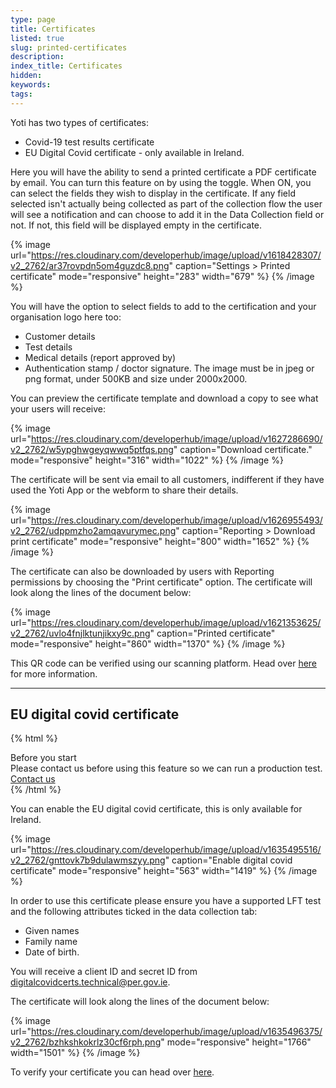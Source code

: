 ```yaml
---
type: page
title: Certificates
listed: true
slug: printed-certificates
description: 
index_title: Certificates
hidden: 
keywords: 
tags: 
---
```


Yoti has two types of certificates:

- Covid-19 test results certificate
- EU Digital Covid certificate - only available in Ireland.

Here you will have the ability to send a printed certificate a PDF certificate by email. You can turn this feature on by using the toggle. When ON, you can select the fields they wish to display in the certificate. If any field selected isn't actually being collected as part of the collection flow the user will see a notification and can choose to add it in the Data Collection field or not. If not, this field will be displayed empty in the certificate.

{% image url="https://res.cloudinary.com/developerhub/image/upload/v1618428307/v2_2762/ar37rovpdn5om4guzdc8.png" caption="Settings &gt; Printed certificate" mode="responsive" height="283" width="679" %}
{% /image %}

You will have the option to select fields to add to the certification and your organisation logo here too:

- Customer details
- Test details
- Medical details (report approved by)
- Authentication stamp / doctor signature. The image must be in jpeg or png format, under 500KB and size under 2000x2000.

You can preview the certificate template and download a copy to see what your users will receive:

{% image url="https://res.cloudinary.com/developerhub/image/upload/v1627286690/v2_2762/w5ypghwgeyqwwq5ptfqs.png" caption="Download certificate." mode="responsive" height="316" width="1022" %}
{% /image %}

The certificate will be sent via email to all customers, indifferent if they have used the Yoti App or the webform to share their details.

{% image url="https://res.cloudinary.com/developerhub/image/upload/v1626955493/v2_2762/udppmzho2amqavurymec.png" caption="Reporting &gt; Download print certificate" mode="responsive" height="800" width="1652" %}
{% /image %}

The certificate can also be downloaded by users with Reporting permissions by choosing the "Print certificate" option. The certificate will look along the lines of the document below:

{% image url="https://res.cloudinary.com/developerhub/image/upload/v1621353625/v2_2762/uvlo4fnjlktunjikxy9c.png" caption="Printed certificate" mode="responsive" height="860" width="1370" %}
{% /image %}

This QR code can be verified using our scanning platform. Head over [here](https://developers.yoti.com/health/certificates) for more information.

---

## EU digital covid certificate

{% html %}
<div class="alert-BYS">
   <div class="alert-title" id="BYS">
      Before you start
   </div>
   <div class="alert-text" >
Please contact us before using this feature so we can run a production test.</div>
   <div class="alert-links"> 
      <a  target="_self" href="https://support.yoti.com/yotisupport/s/contactsupport"> Contact us </a>
   </div>
</div>
{% /html %}

You can enable the EU digital covid certificate, this is only available for Ireland. 

{% image url="https://res.cloudinary.com/developerhub/image/upload/v1635495516/v2_2762/gnttovk7b9dulawmszyy.png" caption="Enable digital covid certificate" mode="responsive" height="563" width="1419" %}
{% /image %}

In order to use this certificate please ensure you have a supported LFT test and the following attributes ticked in the data collection tab:

- Given names
- Family name
- Date of birth.

You will receive a client ID and secret ID from [digitalcovidcerts.technical@per.gov.ie](mailto:digitalcovidcerts.technical@per.gov.ie).

The certificate will look along the lines of the document below:

{% image url="https://res.cloudinary.com/developerhub/image/upload/v1635496375/v2_2762/bzhkshkokrlz30cf6rph.png" mode="responsive" height="1766" width="1501" %}
{% /image %}

To verify your certificate you can head over [here](https://app.digitalcovidcertchecker.gov.ie/).